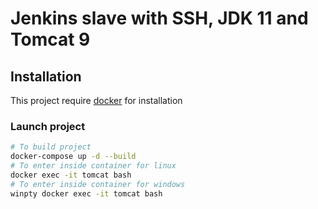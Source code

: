 # Jenkins slave with SSH, JDK 11 and Tomcat 9

## Installation

This project require [docker](https://docs.docker.com/engine/install/) for installation

### Launch project

```bash
# To build project
docker-compose up -d --build
# To enter inside container for linux
docker exec -it tomcat bash
# To enter inside container for windows
winpty docker exec -it tomcat bash
```
